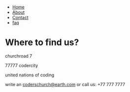 <!doctype html>
<html lang="en">
   <head>
      <meta charset=utf-8">
      <meta name="viewport" content="width=device.width, initial-scale=1">
	<!-- Latest compiled and minified CSS -->
	<link rel="stylesheet" href="https://maxcdn.bootstrapcdn.com/bootstrap/3.3.5/css/bootstrap.min.css">
      <link rel="stylesheet" href="css/styles.css">
      <title>Contact Info</title>
   </head>

   <body class="contact">
         <div class="nav">
         <ul>
       	<li><a href="index.html">Home</a></li>
       	<li><a href="about.html">About</a></li>
		<li><a href="#">Contact</a></li>
		<li><a href="faq.html">faq</a></li>
         </ul>
      </div>
      <div class="contactinfo">
         <h1>Where to find us?</h1>
         <div class="contactp">
         <p>churchroad 7</p>
         <p>77777 codercity</p>
         <p>united nations of coding</p>
         </div>
      </div>
      <div class="email">
         <p2>write an   <span class="glyphicon glyphicon-envelope"></p2>
         <a href="mailto:coderschurch@earth.com"></span>coderschurch@earth.com</a>
         <p2><span class="glyphicon glyphicon-fire"></span> or call us: +77 777 7777</p2>
         </div>
         <script src="https://ajax.googleapis.com/ajax/libs/jquery/1.11.3/jquery.min.js"></script>
         <script src="https://maxcdn.bootstrapcdn.com/bootstrap/3.3.5/js/bootstrap.min.js"></script>
   </body>
</html>
